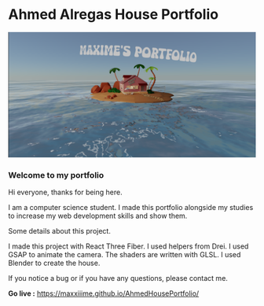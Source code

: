 # Ahmed Alregas House Portfolio

![alt text](exemple.png)

### Welcome to my portfolio

Hi everyone, thanks for being here.

I am a computer science student. I made this portfolio alongside my studies to increase my web development skills and show them.

Some details about this project.

I made this project with React Three Fiber. I used helpers from Drei. I used GSAP to animate the camera. The shaders are written with GLSL. I used Blender to create the house.

If you notice a bug or if you have any questions, please contact me.

**Go live :** https://maxxiiime.github.io/AhmedHousePortfolio/

